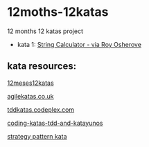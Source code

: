 # 12moths-12katas
12 months 12 katas project

* kata 1: [String Calculator - via Roy Osherove](http://osherove.com/tdd-kata-1/ "String Calculator - via Roy Osherove")

## kata resources:
[12meses12katas](https://github.com/12meses12katas)

[agilekatas.co.uk](http://agilekatas.co.uk/katas/)

[tddkatas.codeplex.com](http://tddkatas.codeplex.com/documentation)

[coding-katas-tdd-and-katayunos](http://gonzalo123.com/2011/12/12/coding-katas-tdd-and-katayunos/)

[strategy pattern kata](http://bakingwebsites.co.uk/2013/05/07/strategy-pattern-coding-kata/)
